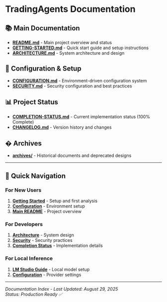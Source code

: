 # TradingAgents Documentation

## 📚 Main Documentation

- **[README.md](../README.md)** - Main project overview and status
- **[GETTING-STARTED.md](./GETTING-STARTED.md)** - Quick start guide and setup instructions
- **[ARCHITECTURE.md](./ARCHITECTURE.md)** - System architecture and design

## 🔧 Configuration & Setup

- **[CONFIGURATION.md](./CONFIGURATION.md)** - Environment-driven configuration system
- **[SECURITY.md](./SECURITY.md)** - Security configuration and best practices

## 📊 Project Status

- **[COMPLETION-STATUS.md](./COMPLETION-STATUS.md)** - Current implementation status (100% Complete)
- **[CHANGELOG.md](./CHANGELOG.md)** - Version history and changes

## � Archives

- **[archives/](./archives/)** - Historical documents and deprecated designs

---

## 🚀 Quick Navigation

### For New Users
1. **[Getting Started](./GETTING-STARTED.md)** - Setup and first analysis
2. **[Configuration](./CONFIGURATION.md)** - Environment setup
3. **[Main README](../README.md)** - Project overview

### For Developers  
1. **[Architecture](./ARCHITECTURE.md)** - System design
2. **[Security](./SECURITY.md)** - Security practices
3. **[Completion Status](./COMPLETION-STATUS.md)** - Implementation details

### For Local Inference
1. **[LM Studio Guide](./LM-STUDIO.md)** - Local model setup
2. **[Configuration](./CONFIGURATION.md)** - Provider settings

---

*Documentation Index - Last Updated: August 29, 2025*  
*Status: Production Ready ✅*